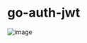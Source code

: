 ﻿# go-auth-jwt

![image](https://user-images.githubusercontent.com/33649317/177292487-90b2af58-ca6f-4cd6-83af-f4b314eab856.png)
